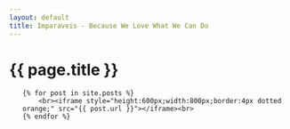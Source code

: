 ```yaml
---
layout: default
title: Imparaveis - Because We Love What We Can Do
---
```

<h1>{{ page.title }}</h1>
<ul class="posts">

	{% for post in site.posts %}
		<br><iframe style="height:600px;width:800px;border:4px dotted orange;" src="{{ post.url }}"></iframe><br>
	{% endfor %}
</ul>
